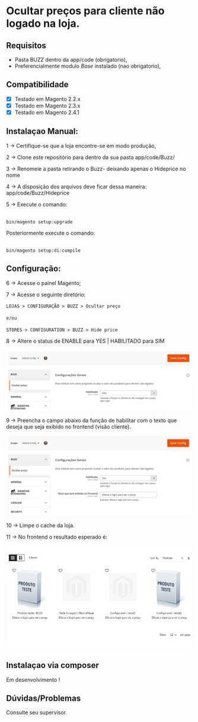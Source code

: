 # Ocultar preços para cliente não logado na loja.


## Requisitos

* Pasta BUZZ dentro da app/code (obrigatorio),
* Preferencialmente modulo *Base* instalado (nao obrigatorio),

## Compatibilidade

- [x] Testado em Magento 2.2.x
- [x] Testado em Magento 2.3.x
- [x] Testado em Magento 2.4.1

## Instalaçao Manual:

1 -> Certifique-se que a loja encontre-se em modo produção,

2 -> Clone este repositório para dentro da sua pasta app/code/Buzz/

3 -> Renomeie a pasta retirando o Buzz- deixando apenas o Hideprice no nome

4 -> A disposição dos arquivos deve ficar dessa maneira: app/code/Buzz/Hideprice

5 -> Execute o comando:

```

bin/magento setup:upgrade

```

Posteriormente execute o comando:

```

bin/magento setup:di:compile 

```
## Configuração:

6 -> Acesse o painel Magento;

7 -> Acesse o seguinte diretório: 

    LOJAS > CONFIGURAÇÃO > BUZZ > Ocultar preço

    e/ou

    STORES > CONFIGURATION > BUZZ > Hide price

8 -> Altere o status de ENABLE para YES | HABILITADO para SIM

![1-opcaomenu](https://github.com/Buzz-Dev-Web/Hideprice/blob/main/images/1-habilitar.png)

9 -> Preencha o campo abaixo da função de habilitar com o texto que deseja que seja exibido no frontend (visão cliente).

![1-textofront](https://github.com/Buzz-Dev-Web/Hideprice/blob/main/images/2-habilitado.png)

10 -> Limpe o cache da loja.

11 -> No frontend o resultado esperado é:

![3-visãocliente](https://github.com/Buzz-Dev-Web/Hideprice/blob/main/images/3-visaocliente.png)

## Instalaçao via composer

Em desenvolvimento !


## Dúvidas/Problemas

Consulte seu supervisor.